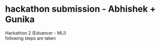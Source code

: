 # hackathon submission - Abhishek + Gunika
Hackathon 2 (Edvancer - MLI)
<br> following steps are taken
